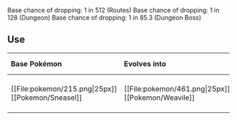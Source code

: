 Base chance of dropping: 1 in 512 (Routes)
Base chance of dropping: 1 in 128 (Dungeon)
Base chance of dropping: 1 in 85.3 (Dungeon Boss)

## Use
Base Pokémon |Evolves into |Available in
:---|:---|:---
[[File:pokemon/215.png\|25px]] [[Pokemon/Sneasel]] | [[File:pokemon/461.png\|25px]] [[Pokemon/Weavile]] |Sinnoh onward during the night